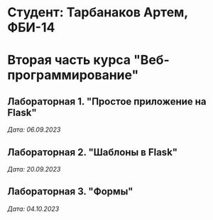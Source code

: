 # Студент: Тарбанаков Артем, ФБИ-14

# Вторая часть курса "Веб-программирование"

## Лабораторная 1. "Простое приложение на Flask"

*Дата: 06.09.2023*

## Лабораторная 2. "Шаблоны в Flask"

*Дата: 20.09.2023*

## Лабораторная 3. "Формы"

*Дата: 04.10.2023*
